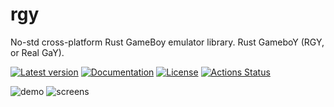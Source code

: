 # rgy

No-std cross-platform Rust GameBoy emulator library. Rust GameboY (RGY, or Real GaY).

[![Latest version](https://img.shields.io/crates/v/rgy.svg)](https://crates.io/crates/rgy)
[![Documentation](https://docs.rs/rgy/badge.svg)](https://docs.rs/rgy)
[![License](https://img.shields.io/badge/License-MIT-blue.svg)](https://opensource.org/licenses/MIT)
[![Actions Status](https://github.com/YushiOMOTE/rgy/workflows/Rust/badge.svg)](https://github.com/YushiOMOTE/rgy/actions)

![demo](https://raw.github.com/wiki/YushiOMOTE/gbr/media/demo.gif)
![screens](https://raw.github.com/wiki/YushiOMOTE/gbr/media/demo_screens.jpg)
